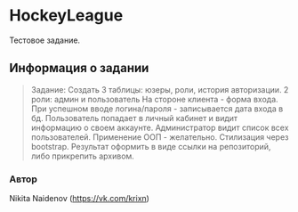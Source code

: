 # HockeyLeague
Тестовое задание.

## Информация о задании
> Задание:
Создать 3 таблицы: юзеры, роли, история авторизации. 2 роли: админ и пользователь
На стороне клиента - форма входа. При успешном вводе логина/пароля - записывается дата входа в бд. 
Пользователь попадает в личный кабинет и видит информацию о своем аккаунте. Администратор видит список всех пользователей.
Применение ООП - желательно.
Стилизация через bootstrap.
Результат оформить в виде ссылки на репозиторий, либо прикрепить архивом.

### Автор

Nikita Naidenov
(https://vk.com/krixn)
